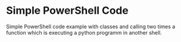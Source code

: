 # Simple PowerShell Code

Simple PowerShell code example with classes and calling two times a function which is executing a python programm in another shell.
